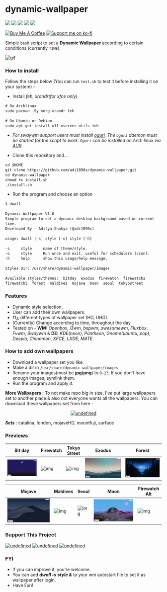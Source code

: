 # dynamic-wallpaper

<p align="left">
  <img src="https://img.shields.io/badge/Maintained%3F-Yes-blueviolet?style=flat-square">
  <img src="https://img.shields.io/github/license/adi1090x/dynamic-wallpaper?style=flat-square">
  <img src="https://img.shields.io/github/stars/adi1090x/dynamic-wallpaper?color=red&style=flat-square">
  <img src="https://img.shields.io/github/forks/adi1090x/dynamic-wallpaper?style=flat-square">
  <img src="https://img.shields.io/github/issues/adi1090x/dynamic-wallpaper?style=flat-square">
</p>

<p align="left">
<a href="https://www.buymeacoffee.com/adi1090x"><img src="https://raw.githubusercontent.com/adi1090x/files/master/other/bmac.png" alt="Buy Me A Coffee"></a>
<a href="https://ko-fi.com/adi1090x"><img src="https://raw.githubusercontent.com/adi1090x/files/master/other/kofi.png" alt="Support me on ko-fi"></a>
</p>

Simple `bash` script to set a **Dynamic Wallpaper** according to certain conditions (currently `TIME`).

![gif](https://raw.githubusercontent.com/adi1090x/files/master/dynamic-wallpaper/firewatch.gif) <br />

### How to install
Follow the steps below (You can run `test.sh` to test it before installing it on your system) -

+ Install *feh*, *xrandr(for xfce only)*  
```
# On Archlinux
sudo pacman -Sy xorg-xrandr feh

# On Ubuntu or Debian
sudo apt-get install x11-xserver-utils feh
```

+ *For swaywm support users must install [oguri](https://github.com/vilhalmer/oguri). The `oguri` daemon must be started for the script to work. `Oguri` can be installed on Arch linux via [AUR](https://aur.archlinux.org/packages/oguri-git/).*

+ Clone this repository and...
```
cd $HOME
git clone https://github.com/adi1090x/dynamic-wallpaper.git
cd dynamic-wallpaper
chmod +x install.sh
./install.sh
```

+ Run the program and choose an option
```
$ dwall

Dynamic Wallpaper V1.0
Simple program to set a dynamic desktop background based on current time.
Developed By - Aditya Shakya (@adi1090x)

usage: dwall [-s] style [-o] style [-h]

-s     style     name of theme/style.
-o     style     Run once and exit, useful for schedulers (cron).
-h     help      show this usage/help message.

Styles Dir: /usr/share/dynamic-wallpaper/images

Available styles/themes:  bitday  exodus  firewatch  firewatch2  firewatch3  forest  maldives  mojave  moon  seoul  tokyostreet  
```

### Features

+ Dynamic style selection.
+ User can add their own wallpapers.
+ 11[+](https://github.com/adi1090x/files/tree/master/dynamic-wallpaper/wallpapers) different types of wallpaper set (HD, UHD).
+ (Currently) Change according to time, throughout the day.
+ Tested on - **WM:** *Openbox*, *i3wm*, *bspwm*, *awesomewm*, *Fluxbox*, *Fvwm*, *Swaywm* & **DE:** *KDE(neon)*, *Pantheon*, *Gnome(ubuntu, pop)*, *Deepin*, *Cinnamon*, *XFCE*, *LXDE*, *MATE*.

### How to add own wallpapers

+ Download a wallpaper set you like.
+ Make a dir in `/usr/share/dynamic-wallpaper/images`
+ Rename your images(must be **jpg/png**) to `0-23`. If you don't have enough images, symlink them.
+ Run the program and apply it.

**More Wallpapers :** To not make repo big in size, I've put large wallpapers set to another place & also not everyone wants all the wallpapers. You can download these wallpapers set from here - 
<p align="center">
  <a href="https://github.com/adi1090x/files/tree/master/dynamic-wallpaper/wallpapers"><img alt="undefined" src="https://img.shields.io/badge/Download-Here-blue?style=for-the-badge&logo=github"></a>
</p>

***Sets*** : catalina, london, mojaveHD, mountfuji, surface

### Previews

|Bit day|Firewatch|Tokyo Street|Exodus|Forest|
|--|--|--|--|--|
|![img](https://raw.githubusercontent.com/adi1090x/files/master/dynamic-wallpaper/bitday.gif)|![img](https://raw.githubusercontent.com/adi1090x/files/master/dynamic-wallpaper/firewatch.gif)|![img](https://raw.githubusercontent.com/adi1090x/files/master/dynamic-wallpaper/animecity.gif)|![img](https://raw.githubusercontent.com/adi1090x/files/master/dynamic-wallpaper/exodus.gif)|![img](https://raw.githubusercontent.com/adi1090x/files/master/dynamic-wallpaper/forest.gif)|

|Mojave|Maldives|Seoul|Moon|Firewatch Alt|
|--|--|--|--|--|
|![img](https://raw.githubusercontent.com/adi1090x/files/master/dynamic-wallpaper/mojave.gif)|![img](https://raw.githubusercontent.com/adi1090x/files/master/dynamic-wallpaper/maldives.gif)|![img](https://raw.githubusercontent.com/adi1090x/files/master/dynamic-wallpaper/seoul.gif)|![img](https://raw.githubusercontent.com/adi1090x/files/master/dynamic-wallpaper/moon.gif)|![img](https://raw.githubusercontent.com/adi1090x/files/master/dynamic-wallpaper/firewatch3.gif)|

### Support This Project
<p align="left">
<a href="https://www.paypal.me/adi1090x" target="_blank"><img alt="undefined" src="https://img.shields.io/badge/paypal-adi1090x-blue?style=for-the-badge&logo=paypal"></a>
<a href="https://www.buymeacoffee.com/adi1090x" target="_blank"><img alt="undefined" src="https://img.shields.io/badge/BuyMeAcoffee-adi1090x-orange?style=for-the-badge&logo=buy-me-a-coffee"></a>  
<a href="https://ko-fi.com/adi1090x" target="_blank"><img alt="undefined" src="https://img.shields.io/badge/KoFi-adi1090x-red?style=for-the-badge&logo=ko-fi"></a>  
</p>

### FYI

+ If you can improve it, you're welcome.
+ You can add ***dwall -s style &*** to your wm autostart file to set it as wallpaper after login.
+ Have Fun!
